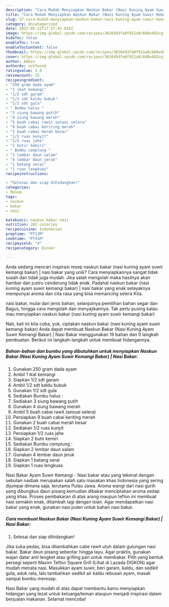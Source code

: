 ```yaml
---
description: "Cara Mudah Menyiapkan Naskun Bakar (Nasi Kuning Ayam Suwir Kemangi Bakar) | Nasi Bakar yang Lezat"
title: "Cara Mudah Menyiapkan Naskun Bakar (Nasi Kuning Ayam Suwir Kemangi Bakar) | Nasi Bakar yang Lezat"
slug: 57-cara-mudah-menyiapkan-naskun-bakar-nasi-kuning-ayam-suwir-kemangi-bakar-nasi-bakar-yang-lezat
category: Uncategorized
date: 2022-05-22T17:57:41.816Z
image: https://img-global.cpcdn.com/recipes/3626493fa0f921a8/680x482cq70/naskun-bakar-nasi-kuning-ayam-suwir-kemangi-bakar-nasi-bakar-foto-resep-utama.jpg
hideToc: false
enableToc: true
enableTocContent: false
thumbnail: https://img-global.cpcdn.com/recipes/3626493fa0f921a8/680x482cq70/naskun-bakar-nasi-kuning-ayam-suwir-kemangi-bakar-nasi-bakar-foto-resep-utama.jpg
cover: https://img-global.cpcdn.com/recipes/3626493fa0f921a8/680x482cq70/naskun-bakar-nasi-kuning-ayam-suwir-kemangi-bakar-nasi-bakar-foto-resep-utama.jpg
author: Admin
authorAv: notfound
ratingvalue: 3.9
reviewcount: 15
recipeingredient:
- "250 gram dada ayam"
- "1 ikat kemangi"
- "1/2 sdt garam"
- "1/2 sdt kaldu bubuk"
- "1/2 sdt gula"
- " Bumbu halus "
- "3 siung bawang putih"
- "4 siung bawang merah"
- "5 buah cabai rawit sesuai selera"
- "9 buah cabai keriting merah"
- "2 buah cabai merah besar"
- "1/2 ruas kunyit"
- "1/2 ruas jahe"
- "2 butir kemiri"
- " Bumbu cemplung "
- "2 lembar daun salam"
- "4 lembar daun jeruk"
- "1 batang serai"
- "1 ruas lengkuas"
recipeinstructions:

- "Selesai dan siap dihidangkan!"
categories:
- Resep
tags:
- naskun
- bakar
- nasi

katakunci: naskun bakar nasi 
nutrition: 262 calories
recipecuisine: Indonesian
preptime: "PT13M"
cooktime: "PT41M"
recipeyield: "4"
recipecategory: Dinner

---
```





Anda sedang mencari inspirasi resep naskun bakar (nasi kuning ayam suwir kemangi bakar) | nasi bakar yang unik? Cara menyiapkannya sangat tidak susah dan tidak juga mudah. Jika salah mengolah maka hasilnya akan hambar dan justru cenderung tidak enak. Padahal naskun bakar (nasi kuning ayam suwir kemangi bakar) | nasi bakar yang enak selayaknya mempunyai aroma dan cita rasa yang bisa memancing selera Kita.




 nasi bakar, mulai dari jenis bahan, selanjutnya pemilihan bahan segar dan Bagus, hingga cara mengolah dan menyajikannya. Tak perlu pusing kalau mau menyiapkan naskun bakar (nasi kuning ayam suwir kemangi bakar) 





Nah, kali ini kita coba, yuk, ciptakan naskun bakar (nasi kuning ayam suwir kemangi bakar)  Anda dapat membuat Naskun Bakar (Nasi Kuning Ayam Suwir Kemangi Bakar) | Nasi Bakar menggunakan 19 bahan dan 0 langkah pembuatan. Berikut ini langkah-langkah untuk membuat hidangannya.

<!--inarticleads1-->

##### Bahan-bahan dan bumbu yang dibutuhkan untuk menyiapkan Naskun Bakar (Nasi Kuning Ayam Suwir Kemangi Bakar) | Nasi Bakar:

1. Gunakan 250 gram dada ayam
1. Ambil 1 ikat kemangi
1. Siapkan 1/2 sdt garam
1. Ambil 1/2 sdt kaldu bubuk
1. Gunakan 1/2 sdt gula
1. Sediakan  Bumbu halus :
1. Sediakan 3 siung bawang putih
1. Gunakan 4 siung bawang merah
1. Ambil 5 buah cabai rawit (sesuai selera)
1. Persiapkan 9 buah cabai keriting merah
1. Gunakan 2 buah cabai merah besar
1. Sediakan 1/2 ruas kunyit
1. Persiapkan 1/2 ruas jahe
1. Siapkan 2 butir kemiri
1. Sediakan  Bumbu cemplung :
1. Siapkan 2 lembar daun salam
1. Gunakan 4 lembar daun jeruk
1. Siapkan 1 batang serai
1. Siapkan 1 ruas lengkuas


Nasi Bakar Ayam Suwir Kemangi - Nasi bakar atau yang tekenal dengan sebutan nasbak merupakan salah satu masakan khas Indonesia yang sering dijumpai dimana saja, terutama Pulau Jawa. Aroma wangi dari nasi gurih yang dibungkus daun pisang kemudian dibakar menciptakan aroma sedap yang khas. Proses pembakaran di atas arang maupun teflon ini membuat nasi semakin enak, ditambah lagi dengan isian. Agar mendapatkan nasi bakar yang enak, gunakan nasi pulen untuk bahan nasi bakar. 

<!--inarticleads2-->

##### Cara membuat Naskun Bakar (Nasi Kuning Ayam Suwir Kemangi Bakar) | Nasi Bakar:


1. Selesai dan siap dihidangkan!

Jika suka pedas, bisa ditambahkan cabe rawit utuh dalam gulungan nasi bakar. Bakar daun pisang sebentar hingga layu. Agar praktis, gunakan wajan datar anti lengket atau grilling pan untuk membakar. Pilih yang bentuk persegi seperti Maxim Teflon Square Grill (Lihat di Lazada DISKON) agar mudah menata nasi. Masukkan ayam suwir, beri garam, kaldu, dan sedikit gula, aduk rata, lalu tambahkan sedikit air kaldu rebusan ayam, masak sampai bumbu meresap. 

 Nasi Bakar yang mudah di atas dapat membantu kamu menyiapkan hidangan yang lezat untuk keluarga/teman ataupun menjadi inspirasi dalam berjualan makanan. Selamat mencoba!
